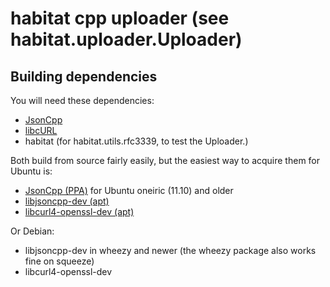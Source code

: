habitat cpp uploader (see habitat.uploader.Uploader)
====================================================

Building dependencies
---------------------

You will need these dependencies:

 - [JsonCpp](http://jsoncpp.sourceforge.net/)
 - [libcURL](http://curl.haxx.se/)
 - habitat (for habitat.utils.rfc3339, to test the Uploader.)

Both build from source fairly easily, but the easiest way to acquire them for
Ubuntu is:

 - [JsonCpp (PPA)](https://launchpad.net/~danieljonathanrichman/+archive/ppa)
   for Ubuntu oneiric (11.10) and older
 - [libjsoncpp-dev (apt)](http://packages.ubuntu.com/precise/libjsoncpp-dev)
 - [libcurl4-openssl-dev (apt)](http://packages.ubuntu.com/precise/libcurl4-openssl-dev)

Or Debian:

 - libjsoncpp-dev in wheezy and newer (the wheezy package also works fine on squeeze)
 - libcurl4-openssl-dev

